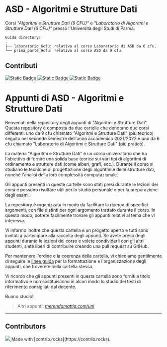 # ASD - Algoritmi e Strutture Dati
Corsi _"Algoritmi e Strutture Dati (9 CFU)"_ e _"Laboratorio di Algoritmi e Strutture Dati (6 CFU)"_ presso l'Università degli Studi di Parma.  
```
Guida directory:
.
├── laboratorio_6cfu: relativa al corso Laboratorio di ASD da 6 cfu.
└── prima_parte_9cfu: relativa al corso ASD da 9 cfu.
```

## Contributi
<a href="https://paypal.me/manueldiagostino?country.x=IT&locale.x=it_IT">
    <img alt="Static Badge" src="https://img.shields.io/badge/%40manueldiagostino-3558C1?style=flat&logo=paypal&link=https%3A%2F%2Fpaypal.me%2Fmanueldiagostino%3Fcountry.x%3DIT%26locale.x%3Dit_IT">
</a>
<a href="https://paypal.me/merendasaveriomattia?country.x=IT&locale.x=it_IT">
    <img alt="Static Badge" src="https://img.shields.io/badge/%40merendamattia-3558C1?style=flat&logo=paypal&link=https%3A%2F%2Fpaypal.me%merendasaveriomattia%3Fcountry.x%3DIT%26locale.x%3Dit_IT">
</a>
<a href="https://paypal.me/SimoColli?country.x=IT&locale.x=it_IT">
    <img alt="Static Badge" src="https://img.shields.io/badge/%40simonecolli-3558C1?style=flat&logo=paypal&link=https%3A%2F%2Fpaypal.me%SimoColli%3Fcountry.x%3DIT%26locale.x%3Dit_IT">
</a>

# Appunti di ASD - Algoritmi e Strutture Dati
Benvenuti nella repository degli appunti di "Algoritmi e Strutture Dati". Questa repository è composta da due cartelle che denotano due corsi differenti: uno da 9 cfu chiamato "Algoritmi e Strutture Dati" (più teorico) seguito nel secondo semestre dell'anno accademico 2021/2022 e uno da 6 cfu chiamato "Laboratorio di Algoritmi e Strutture Dati" (più pratico).

La materia "Algoritmi e Strutture Dati" è un corso universitario che ha l'obiettivo di fornire una solida base teorica sui vari tipi di algoritmi di ordinamento e strutture dati (come alberi, grafi, ecc.). Durante il corso si studiano le tecniche di progettazione degli algoritmi e delle strutture dati, nonché l'analisi della loro complessità computazionale.

Gli appunti presenti in queste cartelle sono stati presi durante le lezioni dei corsi e possono risultare utili per lo studio personale o per la preparazione degli esami. 

La repository è organizzata in modo da facilitare la ricerca di specifici argomenti, con file distinti per ogni argomento trattato durante il corso. In questo modo, potrete facilmente trovare gli appunti relativi al tema che vi interessa. 

Vi informo inoltre che questa cartella è un progetto aperto e tutti sono invitati a partecipare alla raccolta degli appunti. Se avete preso degli appunti durante le lezioni del corso e volete condividerli con gli altri studenti, siete liberi di contribuire creando una pull request su GitHub.

Per mantenere l'ordine e la coerenza della cartella, vi chiediamo gentilmente di seguire le [linee guida](http://bit.ly/3lfPQiB) per la formattazione e l'organizzazione degli appunti, che troverete nella cartella stessa.

Vi ricordo che gli appunti presenti in questa cartella sono forniti a titolo informativo e non sostituiscono in alcun modo lo studio dei testi di riferimento consigliati dal docente.

Buono studio!

> Altri appunti: _[merendamattia.com/uni](https://www.merendamattia.com/uni.html)_

---

## Contributors
<a href="https://github.com/unipr-org/ASD/graphs/contributors">
  <img src="https://contrib.rocks/image?repo=unipr-org/ASD" />
</a>
Made with [contrib.rocks](https://contrib.rocks).
